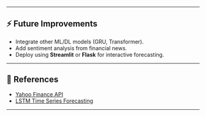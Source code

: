 
---

## ⚡ Future Improvements
- Integrate other ML/DL models (GRU, Transformer).  
- Add sentiment analysis from financial news.  
- Deploy using **Streamlit** or **Flask** for interactive forecasting.  

---

## 🔗 References
- [Yahoo Finance API](https://pypi.org/project/yfinance/)  
- [LSTM Time Series Forecasting](https://www.tensorflow.org/tutorials/structured_data/time_series)  

---
